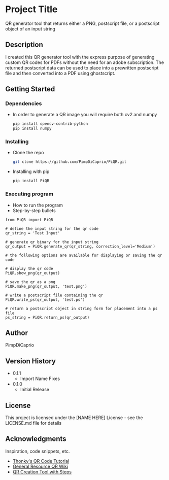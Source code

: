 # Project Title

QR generator tool that returns either a PNG, postscript file, or a postscript object of an input string

## Description

I created this QR generator tool with the express purpose of generating custom QR codes for PDFs without the need for an adobe subscription. The returned postscript data can be used to place into a prewritten postscript file and then converted into a PDF using ghostscript. 

## Getting Started

### Dependencies

* In order to generate a QR image you will require both cv2 and numpy
  ```sh
  pip install opencv-contrib-python
  pip install numpy
  ```

### Installing

* Clone the repo
  ```sh
  git clone https://github.com/PimpDiCaprio/PiQR.git
  ```
* Installing with pip
  ```sh
  pip install PiQR
  ```

### Executing program

* How to run the program
* Step-by-step bullets
```
from PiQR import PiQR

# define the input string for the qr code
qr_string = 'Test Input'

# generate qr binary for the input string
qr_output = PiQR.generate_qr(qr_string, correction_level='Medium')

# the following options are available for displaying or saving the qr code

# display the qr code
PiQR.show_png(qr_output)

# save the qr as a png
PiQR.make_png(qr_output, 'test.png')

# write a postscript file containing the qr
PiQR.write_ps(qr_output, 'test.ps')

# return a postscript object in string form for placement into a ps file
ps_string = PiQR.return_ps(qr_output)

```

## Author

  PimpDiCaprio

## Version History

* 0.1.1
    * Import Name Fixes
* 0.1.0
    * Initial Release

## License

This project is licensed under the [NAME HERE] License - see the LICENSE.md file for details

## Acknowledgments

Inspiration, code snippets, etc.
* [Thonky's QR Code Tutorial](https://www.thonky.com/qr-code-tutorial/introduction)
* [General Resource QR Wiki](https://en.wikipedia.org/wiki/QR_code)
* [QR Creation Tool with Steps](https://www.nayuki.io/page/creating-a-qr-code-step-by-step)